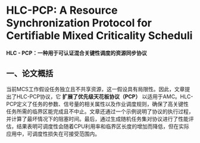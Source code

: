 # HLC-PCP: A Resource Synchronization Protocol for Certifiable Mixed Criticality Scheduli

**HLC - PCP：一种用于可认证混合关键性调度的资源同步协议**

## 一、论文概括

当前MCS工作假设任务独立且不共享资源，这一假设具有局限性。因此，文章提出了HLC-PCP协议，它 **扩展了优先级天花板协议（PCP）** 以适用于AMC。HLC-PCP定义了任务的参数、信号量的相关属性以及作业调度规则，确保了高关键性任务所需的临界区能完成且不中止。文章还通过一个示例说明了协议的执行过程，并计算了最坏情况下的阻塞时间。最后，通过生成随机任务集对协议进行了性能评估，结果表明可调度性会随着CPU利用率和临界区长度的增加而降低，但在实际应用中，可调度性损失在可接受范围内。
























